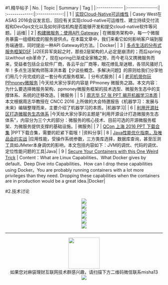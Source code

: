 #1.精华帖子
| No.  | Topic  | Summary | Tag |
|:------------- |:---------------:| :-------------:|:-------------:|
| 1 | [实现Cloud-Native可运维性](http://mp.weixin.qq.com/s?__biz=MzI4MjE3MTcwNA==&mid=2664334963&idx=1&sn=0c35a12e401ba8c2440bd60aa933dc5a&chksm=f0a42624c7d3af32acf149a155031114227ccffb899a1436296135246d3c360d56514b54dadc&mpshare=1&scene=1&srcid=1020NIOHALgAjbTHiMp74ZsA#rd) | Casey West在ASAS 2016会议发言后，回应有关实现cloud-native可运维性、建立持续交付流程和DevOps文化以及如何评估机构是否能够开发和提交cloud-native软件等问题。| 运维|
| 2 | [构建微服务：使用API Gateway](http://mp.weixin.qq.com/s?__biz=MzA5OTAyNzQ2OA==&mid=206889381&idx=1&sn=478ccb35294c58d25d2df2d9ced65cf7&mpshare=1&scene=1&srcid=1019O6AZPHeE4vvtBFxOmfU1#rd) | 在微服务架构中，每一个微服务暴露一组细粒度的服务提供点。在本篇文章中，我们来看它如何影响客户端到服务端通信，同时提出一种API Gateway的方法。| Docker|
| 3 | [多点生活的分布式服务框架DSF](http://mp.weixin.qq.com/s?__biz=MzIxMzEzMjM5NQ==&mid=2651029138&idx=1&sn=3bb90f59182ee7a060151f7d8425ad4d&chksm=8c4cab96bb3b228037f41ddace2e89f5e148f438f206c6714f56d7392956d6f907eca71d7f24&mpshare=1&scene=1&srcid=1019cpFsMDN7pSVwEIG2JhyF#rd) |J2EE异军突起之时，那些2层架构的人必定是崩溃的；而后spring以without ejb革命了，现在spring已渐成全家桶之势，而今老马又携微服务而来，受益者包括企业软件厂商，各云平台厂商等，眼花缭乱渐迷眼，各领风骚好几年！多点生活架构师陈泽洪本着【少谈些概念、多解决问题】的原则给我们分享他们用几个月完成的这一套分布式服务框架。| 分布式服务|
| 4 | [老司机带你玩PPmoney微服务](http://mp.weixin.qq.com/s?__biz=MzI3MzEzMDI1OQ==&mid=2651815133&idx=1&sn=01942266462d7b50dd0ea92c94d52560&chksm=f0dc2aa1c7aba3b7d252b6faa5d2ecea3ead4523cfcbedd48fe8c2616bd9bce9bfe71b65136c&mpshare=1&scene=1&srcid=1018wVbv35j8Rj8gIjhRXhuA#rd) |今天给大家分享的内容是 PPmoney 微服务之路。本文内容：为什么要选择微服务架构、ppmoney微服务框架的技术选型、微服务生态中的支撑体系、系统的迁移改造。| 微服务 |
| 5 | [周志华 57 张 PPT 揭开机器学习本质](http://mp.weixin.qq.com/s?__biz=MzI5NTIxNTg0OA==&mid=2247484783&idx=1&sn=353c0d8aded1bbe4717251b9add2fd70&chksm=ec57b2e8db203bfead9c26ed7f4f2a0382721c3a67a13ab1a81cffcc9eccd2c40183ac6fa3e2&mpshare=1&scene=1&srcid=1021yxEG0XoCS4AdOCRMZzsy#rd) | 本文根据周志华教授在 CNCC 2016 上所做的大会特邀报告《机器学习：发展与未来》编辑整理而来，主要介绍了机器学习的本质。|机器学习|
| 6 | [利用开源社区打造微服务生态体系](http://mp.weixin.qq.com/s?__biz=MzIwMzYyNTcyNA==&mid=2247483723&idx=1&sn=7603f4e78ef573cfdf7ff7cf9abc8aa7&chksm=96cdc4d8a1ba4dce610148204dee2db5dfdcff92d1fa76f2408db5d0a59ae6c44f2082a3004d&mpshare=1&scene=1&srcid=1017gHGKNgN4p25K0hnX3DCV#rd) |今天给大家分享的主题是"利用开源设计打造微服务生态体系"，内容分为三个大的部分：微服务的核心技术、目前可选的开源微服务框架、为微服务提供支撑的基础设施。| 微服务|
| 7 | [QCon 上海 2016 PPT 下载合集](http://ppt.geekbang.org/qconsh2016?amp;isappinstalled=0&amp;amp;from=timeline&amp;amp;isappinstalled=0&amp;from=timeline&amp;isappinstalled=0) |PPT下载合集，需要的赶紧下载哦！|资料分享|
| 8 | [Java性能优化指南，及唯品会的实战](http://calvin1978.blogcn.com/articles/javatuning.html?from=timeline&isappinstalled=0) |应用性能，受操作系统参数，三方类库选择，数据库查询，甚至压测工具如JMeter本身调优的影响，本文包括内容如下：JVM的调优、代码的调优、定位性能问题的工具|Java|
| 9 | [Secure Your Containers with this One Weird Trick](http://rhelblog.redhat.com/2016/10/17/secure-your-containers-with-this-one-weird-trick/) | Content：What are Linux Capabilities、What Docker gives by default、Deep Dive into Capabilities、How can I drop these capabilities using Docker。You are probably running containers with a lot more privileges than they need. Dropping these capabilities when the containers are in production would be a great idea.|Docker|


#2.技术讨论
<div align=center>
<img src="http://fmn.rrfmn.com/fmn079/20161023/1055/large_J8gT_8b8900066da81e80.jpg" >
</div>

<div align=center>
<img src="http://fmn.xnpic.com/fmn071/20161023/1055/large_L6VA_751100032e251e83.jpg" >
</div>

<div align=center>
<img src="http://fmn.xnpic.com/fmn071/20161023/1055/large_1s7O_2c12000e20d31e84.jpg" >
</div>

<div align=center>
<img src="http://fmn.rrimg.com/fmn075/20161023/1055/large_EY2K_fec600052dac1e7f.jpg" >
</div>

<div align=center>
<img src="http://fmn.rrimg.com/fmn077/20161023/1055/large_4sVx_1f510000e5fe1e83.jpg" >
</div>

<div align=center>
<img src="http://fmn.rrfmn.com/fmn079/20161023/1055/large_Cbqi_8b1b00066d8d1e80.jpg" >
</div>

---
<div align=center>
<img src="http://tp1.sinaimg.cn/5360958752/180/40095350112/1" width="100" height="100" >
</div>
<html>
<body>
<div align="center" style="border:lpx solid red">
如果您对麻袋理财互联网技术群感兴趣，请扫描下方二维码微信联系misha13
<div align=center>
<img src="http://fmn.rrfmn.com/fmn078/20160501/2225/original_s0Hg_f5cc000266151e83.jpg"  >
</div>
<html>
<body>
<div align="center" style="border:lpx solid red">
</div>

